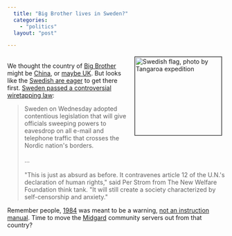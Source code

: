 ```yaml
---
  title: "Big Brother lives in Sweden?"
  categories: 
    - "politics"
  layout: "post"

---
```

<p>
<img src="https://d2vqpl3tx84ay5.cloudfront.net/swedish-flag-tangaroa.jpg" height="181" width="200" border="1" align="right" hspace="8" vspace="4" alt="Swedish flag, photo by Tangaroa expedition" title="Swedish flag, photo by Tangaroa expedition" /><br />We thought the country of <a href="http://en.wikipedia.org/wiki/Big_Brother_(Nineteen_Eighty-Four)">Big Brother</a> might be <a href="http://news.bbc.co.uk/1/hi/programmes/click_online/4587622.stm">China</a>, or <a href="http://flickr.com/photos/toasty/2171185463/">maybe UK</a>. But looks like the <a href="http://www.boingboing.net/2008/06/17/swedish-journalists.html">Swedish are eager</a> to get there first. <a href="http://www.usatoday.com/news/world/2008-06-18-sweden_N.htm">Sweden passed a controversial wiretapping law</a>:
</p><blockquote>
Sweden on Wednesday adopted contentious legislation that will give officials sweeping powers to eavesdrop on all e-mail and telephone traffic that crosses the Nordic nation's borders.
<br /><br />...
<br /><br />"This is just as absurd as before. It contravenes article 12 of the U.N.'s declaration of human rights," said Per Strom from The New Welfare Foundation think tank. "It will still create a society characterized by self-censorship and anxiety."
</blockquote><p>
Remember people, <a href="http://en.wikipedia.org/wiki/Nineteen_Eighty-Four">1984</a> was meant to be a warning, <a href="http://notes2self.net/archive/2008/03/23/1984-was-meant-to-be-a-warning-not-a-template.aspx">not an instruction manual</a>. Time to move the <a href="http://www.midgard-project.org/">Midgard</a> community servers out from that country?
</p>
